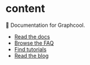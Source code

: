 # content

:notebook: Documentation for Graphcool.

* [Read the docs](https://graph.cool/docs)
* [Browse the FAQ](https://graph.cool/docs/faq)
* [Find tutorials](https://graph.cool/docs/tutorials)
* [Read the blog](https://graph.cool/blog)
